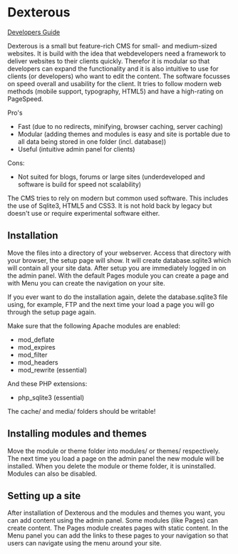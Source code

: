 Dexterous
=========

[Developers Guide](DEVELOPERS-GUIDE.md)

Dexterous is a small but feature-rich CMS for small- and medium-sized websites. It is build with the idea that webdevelopers need a framework to deliver websites to their clients quickly. Therefor it is modular so that developers can expand the functionality and it is also intuitive to use for clients (or developers) who want to edit the content. The software focusses on speed overall and usability for the client. It tries to follow modern web methods (mobile support, typography, HTML5) and have a high-rating on PageSpeed.

Pro's
- Fast (due to no redirects, minifying, browser caching, server caching)
- Modular (adding themes and modules is easy and site is portable due to all data being stored in one folder (incl. database))
- Useful (intuitive admin panel for clients)

Cons:
- Not suited for blogs, forums or large sites (underdeveloped and software is build for speed not scalability)

The CMS tries to rely on modern but common used software. This includes the use of Sqlite3, HTML5 and CSS3. It is not hold back by legacy but doesn't use or require experimental software either.

Installation
------------

Move the files into a directory of your webserver. Access that directory with your browser, the setup page will show. It will create database.sqlite3 which will contain all your site data. After setup you are immediately logged in on the admin panel. With the default Pages module you can create a page and with Menu you can create the navigation on your site.

If you ever want to do the installation again, delete the database.sqlite3 file using, for example, FTP and the next time your load a page you will go through the setup page again.

Make sure that the following Apache modules are enabled:
- mod_deflate
- mod_expires
- mod_filter
- mod_headers
- mod_rewrite (essential)

And these PHP extensions:
- php_sqlite3 (essential)

The cache/ and media/ folders should be writable!

Installing modules and themes
-----------------------------

Move the module or theme folder into modules/ or themes/ respectively. The next time you load a page on the admin panel the new module will be installed. When you delete the module or theme folder, it is uninstalled. Modules can also be disabled.

Setting up a site
-----------------

After installation of Dexterous and the modules and themes you want, you can add content using the admin panel. Some modules (like Pages) can create content. The Pages module creates pages with static content. In the Menu panel you can add the links to these pages to your navigation so that users can navigate using the menu around your site.

